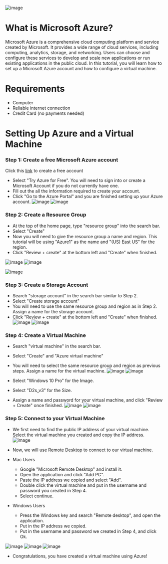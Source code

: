 ![image](https://github.com/user-attachments/assets/f499f67e-3444-442d-8d54-77b157aba2eb)
# What is Microsoft Azure?
Microsoft Azure is a comprehensive cloud computing platform and service created by Microsoft. It provides a wide range of cloud services, including computing, analytics, storage, and networking. Users can choose and configure these services to develop and scale new applications or run existing applications in the public cloud.
In this tutorial, you will learn how to set up a Microsoft Azure account and how to configure a virtual machine.

# Requirements
- Computer
- Reliable internet connection
- Credit Card (no payments needed)

# Setting Up Azure and a Virtual Machine
### Step 1: Create a free Microsoft Azure account

Click this [link](https://azure.microsoft.com/en-us) to create a free account

- Select "Try Azure for Free". You will need to sign into or create a Microsoft Account if you do not currently have one.
- Fill out the all the information required to create your account.
- Click "Go to the Azure Portal" and you are finished setting up your Azure account.
 ![image](https://github.com/user-attachments/assets/73d375a0-f9a2-4f5c-8040-ec353433e29b)
 ![image](https://github.com/user-attachments/assets/9bb5bec0-1695-4064-b28a-132d8f2c89f3)

### Step 2: Create a Resource Group

- At the top of the home page, type "resource group" into the search bar.
- Select "Create"
- Now you will need to give the resource group a name and region. This tutorial will be using "Azure1" as the name and "(US) East US" for the region.
- Click "Review + create" at the bottom left and "Create" when finished.
  
![image](https://github.com/user-attachments/assets/c237c181-3429-4b17-abaa-60ff6bd53c9f)
![image](https://github.com/user-attachments/assets/b65e7bf4-5e0c-45b0-a593-3e6ca1dcd59e)

![image](https://github.com/user-attachments/assets/140d4eea-c7f1-40db-a3e4-eb7bbb5b8a3d)

### Step 3: Create a Storage Account

- Search "storage account" in the search bar similar to Step 2.
- Select "Create storage account"
- You will need to use the same resource group and region as in Step 2. Assign a name for the storage account.
- Click "Review + create" at the bottom left and "Create" when finished.
![image](https://github.com/user-attachments/assets/f0694be5-b1d3-4139-a118-04b030358624)
![image](https://github.com/user-attachments/assets/c2da34f3-7a2c-4d1e-a4bc-db18d0639892)

### Step 4: Create a Virtual Machine

- Search "virtual machine" in the search bar.
- Select "Create" and "Azure virtual machine"
- You will need to select the same resource group and region as previous steps. Assign a name for the virtual machine.
![image](https://github.com/user-attachments/assets/fd947ca7-7bc6-4b5c-9172-620e82130ff9)
![image](https://github.com/user-attachments/assets/4c209714-15b4-4d7b-aadc-b7f5e47a6f84)

- Select "Windows 10 Pro" for the Image.
- Select "D2s_v3" for the Size.
- Assign a name and password for your virtual machine, and click "Review + Create" once finished.
![image](https://github.com/user-attachments/assets/c82a9149-c2a9-4fd9-b9a3-42069e12b65a)
![image](https://github.com/user-attachments/assets/2e43f059-e268-4093-a6c7-94e7b5bb7751)

### Step 5: Connect to your Virtual Machine

- We first need to find the public IP address of your virtual machine. Select the virtual machine you created and copy the IP address.
![image](https://github.com/user-attachments/assets/ad70e2a2-9790-46d4-833a-2006480662f9)

- Now, we will use Remote Desktop to connect to our virtual machine.
- Mac Users
  - Google "Microsoft Remote Desktop" and install it.
  - Open the application and click "Add PC".
  - Paste the IP address we copied and select "Add".
  - Double click the virtual machine and put in the username and password you created in Step 4.
  - Select continue.
- Windows Users
  - Press the Windows key and search "Remote desktop", and open the application.
  - Put in the IP address we copied.
  - Put in the username and password we created in Step 4, and click Ok.
    
![image](https://github.com/user-attachments/assets/fe05a32d-a0a2-4507-9d93-b2aa0419aba1)
![image](https://github.com/user-attachments/assets/683675e5-a5fe-4e9f-bbe0-19e6ec1043dc)
![image](https://github.com/user-attachments/assets/84abfbaf-e979-44e3-8d2e-8006fc72a8a3)

- Congratulations, you have created a virtual machine using Azure!
